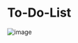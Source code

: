# To-Do-List

![image](https://user-images.githubusercontent.com/124895516/230384407-5e02f265-6edc-4505-a15e-1a1309e0f1a3.png)

